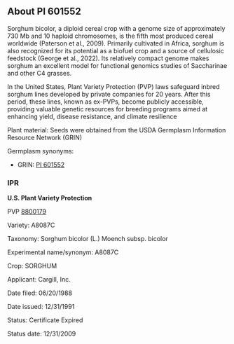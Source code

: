 About PI 601552 
---------------------
Sorghum bicolor, a diploid cereal crop with a genome size of approximately 730 Mb and 10 haploid chromosomes, is the fifth most produced cereal worldwide (Paterson et al., 2009). Primarily cultivated in Africa, sorghum is also recognized for its potential as a biofuel crop and a source of cellulosic feedstock (George et al., 2022). Its relatively compact genome makes sorghum an excellent model for functional genomics studies of Saccharinae and other C4 grasses.

In the United States, Plant Variety Protection (PVP) laws safeguard inbred sorghum lines developed by private companies for 20 years. After this period, these lines, known as ex-PVPs, become publicly accessible, providing valuable genetic resources for breeding programs aimed at enhancing yield, disease resistance, and climate resilience

Plant material: Seeds were obtained from the USDA Germplasm Information Resource Network (GRIN)

Germplasm synonyms:
* GRIN: [PI 601552](https://npgsweb.ars-grin.gov/gringlobal/accessiondetail.aspx?id=1185627)

 ### IPR
**U.S. Plant Variety Protection**

PVP [8800179](https://apps.ams.usda.gov/CMS/AdobeImages/008800179.pdf)

Variety: A8087C

Taxonomy: Sorghum bicolor (L.) Moench subsp. bicolor

Experimental name/synonym: A8087C

Crop: SORGHUM

Applicant: Cargill, Inc.

Date filed: 06/20/1988

Date issued: 12/31/1991

Status: Certificate Expired

Status date: 12/31/2009
